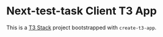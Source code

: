 # Next-test-task Client T3 App

This is a [T3 Stack](https://create.t3.gg/) project bootstrapped with `create-t3-app`.
